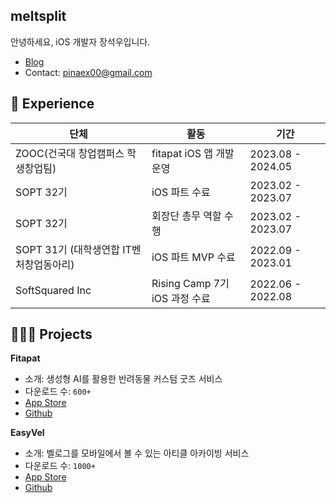 ## meltsplit
안녕하세요, iOS 개발자 장석우입니다.

- [Blog](https://velog.io/@melt)
- Contact: pinaex00@gmail.com

## 🌿 Experience
|단체|활동|기간|
|------|---|---|
|ZOOC(건국대 창업캠퍼스 학생창업팀)| fitapat iOS 앱 개발 운영 |2023.08 - 2024.05|
|SOPT 32기| iOS 파트 수료|2023.02 - 2023.07|
|SOPT 32기|회장단 총무 역할 수행|2023.02 - 2023.07|
|SOPT 31기 (대학생연합 IT벤처창업동아리)|iOS 파트 MVP 수료|2022.09 - 2023.01|
|SoftSquared Inc|Rising Camp 7기 iOS 과정 수료|2022.06 - 2022.08|


## 🧑🏻‍💻 Projects
**Fitapat** 
- 소개: 생성형 AI를 활용한 반려동물 커스텀 굿즈 서비스
- 다운로드 수: `600+`
- [App Store](https://apps.apple.com/kr/app/zooc/id1669547675)
- [Github](https://github.com/meltsplit/Fitapat-iOS)

**EasyVel** 
- 소개: 벨로그를 모바일에서 볼 수 있는 아티클 아카이빙 서비스
- 다운로드 수: `1000+`
- [App Store](https://apps.apple.com/kr/app/%EC%9D%B4%EC%A7%80%EB%B2%A8-easyvel/id6448953485)
- [Github](https://github.com/SSUDevelog/EasyVel-iOS)
